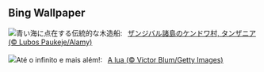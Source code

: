 ## Bing Wallpaper
![](https://www.bing.com/th?id=OHR.ZanzibarBoats_JA-JP2984048559_UHD.jpg&w=1000)青い海に点在する伝統的な木造船:&nbsp;&ensp;[ザンジバル諸島のケンドワ村, タンザニア (© Lubos Paukeje/Alamy)](https://www.bing.com/th?id=OHR.ZanzibarBoats_JA-JP2984048559_UHD.jpg)
<br><br/>
![](https://www.bing.com/th?id=OHR.MineralMoon_PT-BR1317802439_UHD.jpg&w=1000)Até o infinito e mais além!:&nbsp;&ensp;[A lua (© Victor Blum/Getty Images)](https://www.bing.com/th?id=OHR.MineralMoon_PT-BR1317802439_UHD.jpg)
<br><br/>
